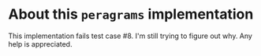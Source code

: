 # About this `peragrams` implementation

This implementation fails test case \#8.
I'm still trying to figure out why.
Any help is appreciated.
